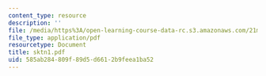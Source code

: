 ```yaml
---
content_type: resource
description: ''
file: /media/https%3A/open-learning-course-data-rc.s3.amazonaws.com/21m-735-technical-design-scenery-mechanisms-and-special-effects-spring-2004/585ab284809f89d5d6612b9feea1ba52_sktn1.pdf
file_type: application/pdf
resourcetype: Document
title: sktn1.pdf
uid: 585ab284-809f-89d5-d661-2b9feea1ba52
---
```


